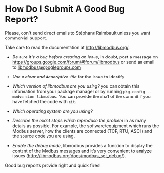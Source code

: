 # How Do I Submit A Good Bug Report?

Please, don't send direct emails to Stéphane Raimbault unless you want
commercial support.

Take care to read the documentation at http://libmodbus.org/.

- *Be sure it's a bug before creating an issue*, in doubt, post a message on
  <https://groups.google.com/forum/#!forum/libmodbus> or send an email to
  <libmodbus@googlegroups.com>

- *Use a clear and descriptive title* for the issue to identify

- *Which version of libmodbus are you using?* you can obtain this information
from your package manager or by running `pkg-config --modversion libmodbus`.
You can provide the sha1 of the commit if you have fetched the code with `git`.

- *Which operating system are you using?*

- *Describe the exact steps which reproduce the problem* in as many details as
possible. For example, the software/equipment which runs the Modbus server, how
the clients are connected (TCP, RTU, ASCII) and the source code you are using.

- *Enable the debug mode*, libmodbus provides a function to display the content
of the Modbus messages and it's very convenient to analyze issues
(http://libmodbus.org/docs/modbus_set_debug/).

Good bug reports provide right and quick fixes!
